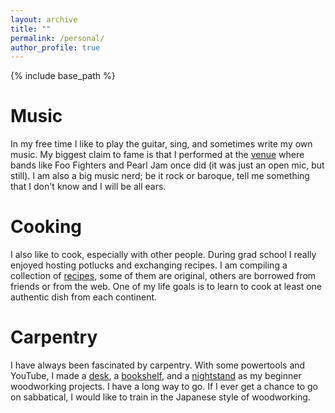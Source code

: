 ```yaml
---
layout: archive
title: ""
permalink: /personal/
author_profile: true
---
```

{% include base_path %}

Music
======
In my free time I like to play the guitar, sing, and sometimes write my own music. My biggest claim to fame is that I performed at the [venue](http://thebottlenecklive.com/) where bands like Foo Fighters and Pearl Jam once did (it was just an open mic, but still). I am also a big music nerd; be it rock or baroque, tell me something that I don't know and I will be all ears.


Cooking
=======
I also like to cook, especially with other people. During grad school I really enjoyed hosting potlucks and exchanging recipes. I am compiling a collection of [recipes](http://mauliknariya.github.io/files/recipes.pdf), some of them are original, others are borrowed from friends or from the web. One of my life goals is to learn to cook at least one authentic dish from each continent.

Carpentry
==========
I have always been fascinated by carpentry. With some powertools and YouTube, I made a [desk](http://mauliknariya.github.io/images/desk.jpg), a [bookshelf](http://mauliknariya.github.io/images/bookshelf.jpg), and a [nightstand](http://mauliknariya.github.io/images/nightstand.jpg) as my beginner woodworking projects. I have a long way to go. If I ever get a chance to go on sabbatical, I would like to train in the Japanese style of woodworking. 
